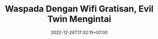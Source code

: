 ---
title: "Waspada Dengan Wifi Gratisan, Evil Twin Mengintai"
date: 2022-12-29T17:32:15+07:00
# weight: 1
tags: ["Hacker", "Penipuan", "Edukasi", "Scam", "Jaringan"]
draft: true
summary: "Evil Twin merupakan sebuah teknik pencurian data dengan cara membuat sebuah titik akses wifi palsu."
---
